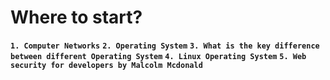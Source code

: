 # Where to start?

**`1. Computer Networks`**
**`2. Operating System`**
**`3. What is the key difference between different Operating System`**
**`4. Linux Operating System`**
**`5. Web security for developers by Malcolm Mcdonald`**
